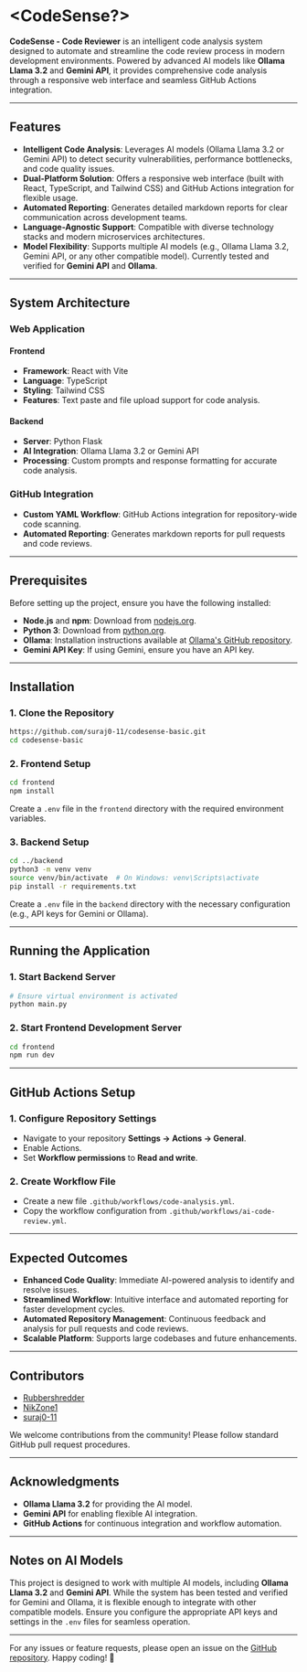 # <CodeSense?>

**CodeSense - Code Reviewer** is an intelligent code analysis system designed to automate and streamline the code review process in modern development environments. Powered by advanced AI models like **Ollama Llama 3.2** and **Gemini API**, it provides comprehensive code analysis through a responsive web interface and seamless GitHub Actions integration.

---

## Features

- **Intelligent Code Analysis**: Leverages AI models (Ollama Llama 3.2 or Gemini API) to detect security vulnerabilities, performance bottlenecks, and code quality issues.
- **Dual-Platform Solution**: Offers a responsive web interface (built with React, TypeScript, and Tailwind CSS) and GitHub Actions integration for flexible usage.
- **Automated Reporting**: Generates detailed markdown reports for clear communication across development teams.
- **Language-Agnostic Support**: Compatible with diverse technology stacks and modern microservices architectures.
- **Model Flexibility**: Supports multiple AI models (e.g., Ollama Llama 3.2, Gemini API, or any other compatible model). Currently tested and verified for **Gemini API** and **Ollama**.

---

## System Architecture

### Web Application

#### Frontend
- **Framework**: React with Vite
- **Language**: TypeScript
- **Styling**: Tailwind CSS
- **Features**: Text paste and file upload support for code analysis.

#### Backend
- **Server**: Python Flask
- **AI Integration**: Ollama Llama 3.2 or Gemini API
- **Processing**: Custom prompts and response formatting for accurate code analysis.

### GitHub Integration
- **Custom YAML Workflow**: GitHub Actions integration for repository-wide code scanning.
- **Automated Reporting**: Generates markdown reports for pull requests and code reviews.

---

## Prerequisites

Before setting up the project, ensure you have the following installed:

- **Node.js** and **npm**: Download from [nodejs.org](https://nodejs.org).
- **Python 3**: Download from [python.org](https://python.org).
- **Ollama**: Installation instructions available at [Ollama's GitHub repository](https://github.com/ollama/ollama).
- **Gemini API Key**: If using Gemini, ensure you have an API key.

---

## Installation

### 1. Clone the Repository
```bash
https://github.com/suraj0-11/codesense-basic.git
cd codesense-basic
```

### 2. Frontend Setup
```bash
cd frontend
npm install
```
Create a `.env` file in the `frontend` directory with the required environment variables.

### 3. Backend Setup
```bash
cd ../backend
python3 -m venv venv
source venv/bin/activate  # On Windows: venv\Scripts\activate
pip install -r requirements.txt
```
Create a `.env` file in the `backend` directory with the necessary configuration (e.g., API keys for Gemini or Ollama).

---

## Running the Application

### 1. Start Backend Server
```bash
# Ensure virtual environment is activated
python main.py
```

### 2. Start Frontend Development Server
```bash
cd frontend
npm run dev
```

---

## GitHub Actions Setup

### 1. Configure Repository Settings
- Navigate to your repository **Settings → Actions → General**.
- Enable Actions.
- Set **Workflow permissions** to **Read and write**.

### 2. Create Workflow File
- Create a new file `.github/workflows/code-analysis.yml`.
- Copy the workflow configuration from `.github/workflows/ai-code-review.yml`.

---

## Expected Outcomes

- **Enhanced Code Quality**: Immediate AI-powered analysis to identify and resolve issues.
- **Streamlined Workflow**: Intuitive interface and automated reporting for faster development cycles.
- **Automated Repository Management**: Continuous feedback and analysis for pull requests and code reviews.
- **Scalable Platform**: Supports large codebases and future enhancements.

---

## Contributors

- [Rubbershredder](https://github.com/Rubbershredder/)
- [NikZone1](https://github.com/NikZone1)
- [suraj0-11](https://github.com/suraj0-11)

We welcome contributions from the community! Please follow standard GitHub pull request procedures.

---

## Acknowledgments

- **Ollama Llama 3.2** for providing the AI model.
- **Gemini API** for enabling flexible AI integration.
- **GitHub Actions** for continuous integration and workflow automation.

---

## Notes on AI Models

This project is designed to work with multiple AI models, including **Ollama Llama 3.2** and **Gemini API**. While the system has been tested and verified for Gemini and Ollama, it is flexible enough to integrate with other compatible models. Ensure you configure the appropriate API keys and settings in the `.env` files for seamless operation.

---

For any issues or feature requests, please open an issue on the [GitHub repository](https://github.com/suraj0-11/codesense-basic.git). Happy coding! 🚀
